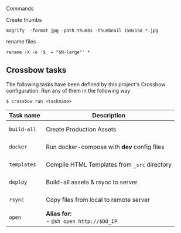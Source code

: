 Commands

Create thumbs

```shell
mogrify  -format jpg -path thumbs -thumbnail 150x150 *.jpg
```

rename files
```shell
rename -X -e '$_ = "$N-large"' *
```

<!--crossbow-docs-start-->
## Crossbow tasks

The following tasks have been defined by this project's Crossbow configuration.
Run any of them in the following way
 
```shell
$ crossbow run <taskname>
```
|Task name|Description|
|---|---|
|<pre>`build-all`</pre>|Create Production Assets|
|<pre>`docker`</pre>|Run docker-compose with **dev** config files|
|<pre>`templates`</pre>|Compile HTML Templates from `_src` directory|
|<pre>`deploy`</pre>|Build-all assets & rsync to server|
|<pre>`rsync`</pre>|Copy files from local to remote server|
|<pre>`open`</pre>|**Alias for:**<br>- `@sh open http://$DO_IP`|
<!--crossbow-docs-end-->
